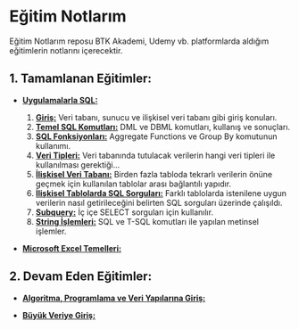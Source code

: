 # Eğitim Notlarım

Eğitim Notlarım reposu BTK Akademi, Udemy vb. platformlarda aldığım eğitimlerin notlarını içerecektir.

## 1. Tamamlanan Eğitimler:
- **[Uygulamalarla SQL:](https://github.com/ramisyk/egitim-notlarim/tree/master/uygulamalarla-sql)**
    1. **[Giriş:](https://github.com/ramisyk/egitim-notlarim/tree/master/uygulamalarla-sql/1-Giri%C5%9F)** Veri tabanı, sunucu ve ilişkisel veri tabanı gibi giriş konuları.
    2. **[Temel SQL Komutları:](https://github.com/ramisyk/egitim-notlarim/tree/master/uygulamalarla-sql/2-TemelSQLKomutlar%C4%B1)** DML ve DBML komutları, kullanış ve sonuçları.
    3. **[SQL Fonksiyonları:](https://github.com/ramisyk/egitim-notlarim/tree/master/uygulamalarla-sql/3-SQLFonksiyonlar%C4%B1)** Aggregate Functions ve Group By komutunun kullanımı.
    4. **[Veri Tipleri:](https://github.com/ramisyk/egitim-notlarim/tree/master/uygulamalarla-sql/4-VeriTipleri)** Veri tabanında tutulacak verilerin hangi veri tipleri ile kullanılması gerektiği...
    5. **[İlişkisel Veri Tabanı:](https://github.com/ramisyk/egitim-notlarim/tree/master/uygulamalarla-sql/5-%C4%B0li%C5%9FkiselVeriTaban%C4%B1)** Birden fazla tabloda tekrarlı verilerin önüne geçmek için kullanılan tablolar arası bağlantılı yapıdır.
    6. **[İlişkisel Tablolarda SQL Sorguları:](https://github.com/ramisyk/egitim-notlarim/tree/master/uygulamalarla-sql/6-%C4%B0li%C5%9FkiselTablolardaSorgular)** Farklı tablolarda istenilene uygun verilerin nasıl getirileceğini belirten SQL sorguları üzerinde çalışıldı.
    7. **[Subquery:](https://github.com/ramisyk/egitim-notlarim/tree/master/uygulamalarla-sql/7-Subquery)** İç içe SELECT sorguları için kullanılır.
    8. **[String İşlemleri:](https://github.com/ramisyk/egitim-notlarim/tree/master/uygulamalarla-sql/8-StringIslemleri)** SQL ve T-SQL komutları ile yapılan metinsel işlemler.

- **[Microsoft Excel Temelleri:](https://github.com/ramisyk/egitim-notlarim/tree/master/ms-excel-temelleri)**

## 2. Devam Eden Eğitimler:
- **[Algoritma, Programlama ve Veri Yapılarına Giriş:](https://github.com/ramisyk/egitim-notlarim/tree/master/algoritma-programlama-veri-yapilari)**

- **[Büyük Veriye Giriş:]()**
